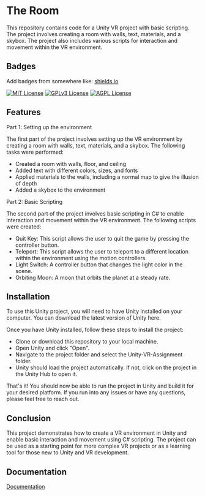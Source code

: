 
# The Room

This repository contains code for a Unity VR project with basic scripting. The project involves creating a room with walls, text, materials, and a skybox. The project also includes various scripts for interaction and movement within the VR environment. 


## Badges

Add badges from somewhere like: [shields.io](https://shields.io/)

[![MIT License](https://img.shields.io/badge/License-MIT-green.svg)](https://choosealicense.com/licenses/mit/)
[![GPLv3 License](https://img.shields.io/badge/License-GPL%20v3-yellow.svg)](https://opensource.org/licenses/)
[![AGPL License](https://img.shields.io/badge/license-AGPL-blue.svg)](http://www.gnu.org/licenses/agpl-3.0)


## Features

Part 1: Setting up the environment

The first part of the project involves setting up the VR environment by creating a room with walls, text, materials, and a skybox. The following tasks were performed:

- Created a room with walls, floor, and ceiling 
- Added text with different colors, sizes, and fonts
- Applied materials to the walls, including a normal map to give the illusion of depth
- Added a skybox to the environment

Part 2: Basic Scripting

The second part of the project involves basic scripting in C# to enable interaction and movement within the VR environment. The following scripts were created:

- Quit Key: This script allows the user to quit the game by pressing the controller button.
- Teleport: This script allows the user to teleport to a different location within the environment using the motion controllers.
- Light Switch: A controller button that changes the light color in the scene.
- Orbiting Moon: A moon that orbits the planet at a steady rate.



## Installation

To use this Unity project, you will need to have Unity installed on your computer. You can download the latest version of Unity here.

Once you have Unity installed, follow these steps to install the project:

- Clone or download this repository to your local machine.
- Open Unity and click "Open".
- Navigate to the project folder and select the Unity-VR-Assignment folder.
- Unity should load the project automatically. If not, click on the project in the Unity Hub to open it.

That's it! You should now be able to run the project in Unity and build it for your desired platform. If you run into any issues or have any questions, please feel free to reach out.

## Conclusion

This project demonstrates how to create a VR environment in Unity and enable basic interaction and movement using C# scripting. The project can be used as a starting point for more complex VR projects or as a learning tool for those new to Unity and VR development.
## Documentation

[Documentation](https://docs.google.com/document/d/1ZEKT1mV9rYC3-f_mhkKIVLkzrNBLfsTes4ZtfFcLkYw/edit#)

